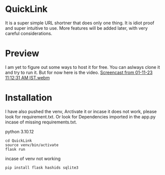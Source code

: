 # QuickLink

It is a super simple URL shortner that does only one thing. 
It is idiot proof and super intuitive to use. 
More features will be added later, with very careful considerations. 

# Preview

I am yet to figure out some ways to host it for free. You can aslways clone it
and try to run it. But for now here is the video. 
[Screencast from 01-11-23 11:12:31 AM IST.webm](https://github.com/Bibhuti05/QuickLink/assets/140835061/232c5c5e-0904-4f13-9dac-86b7f1c803f3)

# Installation
I have also pushed the venv, Arctivate it or incase it does not work, please look for requirement.txt. 
Or look for Dependencies imported in the app.py incase of missing requirements.txt. 



python 3.10.12


```
cd QuickLink
source venv/bin/activate
flask run
```
incase of venv not working

```
pip install flask hashids sqlite3

```
